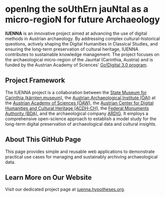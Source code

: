 # openIng the soUthErn jauNtal as a micro-regioN for future Archaeology

**IUENNA** is an innovative project aimed at advancing the use of digital methods in Austrian archaeology. By addressing complex cultural-historical questions, actively shaping the Digital Humanities in Classical Studies, and ensuring the long-term preservation of cultural heritage, IUENNA contributes to sustainable knowledge management. The project focuses on the archaeological micro-region of the Jauntal (Carinthia, Austria) and is funded by the Austrian Academy of Sciences' [Go!Digital 3.0 program](https://www.oeaw.ac.at/foerderungen/godigital/godigital-30).

## Project Framework

The IUENNA project is a collaboration between the [State Museum for Carinthia (kärnten.museum)](https://www.kaernten.museum/), the [Austrian Archaeological Institute (ÖAI)](https://www.oeaw.ac.at/oeai) at the [Austrian Academy of Sciences (ÖAW)](https://www.oeaw.ac.at/), the [Austrian Center for Digital Humanities and Cultural Heritage (ACDH-CH)](https://www.oeaw.ac.at/acdh), the [Federal Monuments Authority (BDA)](https://bda.gv.at/), and the archaeological company [ARDIG](https://www.ardig.at/). It employs a comprehensive open-science approach to establish a model study for the long-term digital preservation of archaeological data and cultural insights.

## About This GitHub Page

This page provides simple and reusable web applications to demonstrate practical use cases for managing and sustainably archiving archaeological data.

## Learn More on Our Website

Visit our dedicated project page at [iuenna.hypotheses.org](https://iuenna.hypotheses.org).